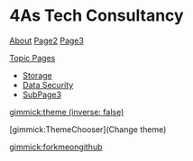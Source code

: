 # 4As Tech Consultancy #

[About](about.md)
[Page2](page2.md)
[Page3](page3.md)

[Topic Pages]()

  * [Storage](topics/storage.md)
  * [Data Security](topics/datasecurity.md)
  * [SubPage3](topics/subpage3.md)

<!-- set a default theme -->
[gimmick:theme (inverse: false)](flatly)

<!-- show a theme chooser in the menu bar -->
[gimmick:ThemeChooser](Change theme)

<!-- show a fork me on github ribbon -->
[gimmick:forkmeongithub](http://github.com/Dynalon/mdwiki-seed/)
